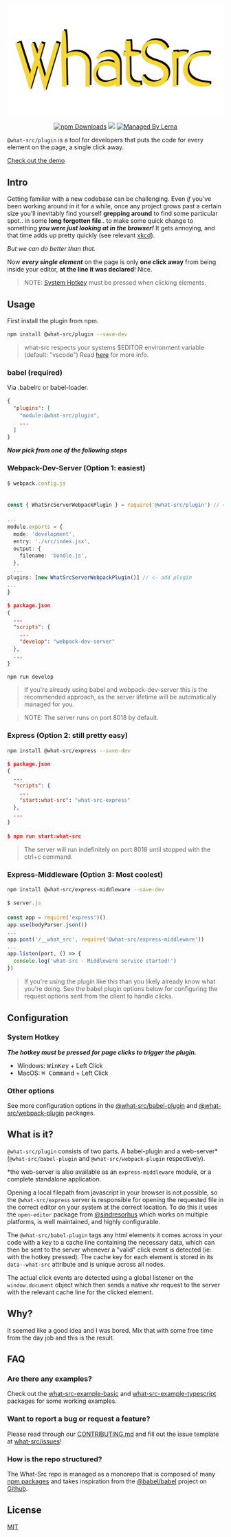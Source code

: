 <p align="center">
  <a href="https://github.com/duroktar/what-src">
    <img alt="what-src" src="https://raw.githubusercontent.com/duroktar/what-src-logo/master/what-src.png" width="546">
  </a>
</p>
<p align="center">
  <a href="https://www.npmjs.com/package/@what-src/plugin"><img alt="npm Downloads" src="https://img.shields.io/npm/dm/@what-src/plugin.svg?maxAge=43200"></a>
  <a href="https://david-dm.org/duroktar/what-src?type=dev" title="devDependencies status"><img src="https://david-dm.org/duroktar/what-src/dev-status.svg"/></a>
  <a href="https://lerna.js.org/"><img alt="Managed By Lerna" src="https://img.shields.io/badge/maintained%20with-lerna-cc00ff.svg"></a>
</p>

`@what-src/plugin` is a tool for developers that puts the code for every element
on the page, a single click away.

[Check out the demo](https://github.com/Duroktar/what-src-logo/tree/master/demo)

## Intro

Getting familiar with a new codebase can be challenging. Even *if*
you've been working around in it for a while, once any project grows past a
certain size you'll inevitably find yourself **grepping around** to find some
particular spot.. in some **long forgotten file**.. to make some quick
change to something ***you were just looking at in the browser!*** It gets
annoying, and that time adds up pretty quickly (see relevant
[xkcd](https://xkcd.com/1205/)). 

*But we can do better than that.*

Now ***every single element*** on the page is only **one click away** from
being inside your editor, **at the line it was declared**! Nice.

> NOTE: [System Hotkey](#system-hotkey) must be pressed when clicking elements.

## Usage

First install the plugin from npm.

```sh
npm install @what-src/plugin --save-dev
```

> what-src respects your systems $EDITOR environment variable (default: "vscode")
> Read [here](https://github.com/sindresorhus/env-editor) for more info.

### babel (required)

Via .babelrc or babel-loader.
```json
{
  "plugins": [
    "module:@what-src/plugin",
    ...
  ]
}
```

***Now pick from one of the following steps***

### Webpack-Dev-Server (Option 1: easiest)

```ts
$ webpack.config.js


const { WhatSrcServerWebpackPlugin } = require('@what-src/plugin') // <- import plugin

...
module.exports = {
  mode: 'development',
  entry: './src/index.jsx',
  output: {
    filename: 'bundle.js',
  },
  ...
plugins: [new WhatSrcServerWebpackPlugin()] // <- add plugin
...
}
```

```json
$ package.json
{
  ...
  "scripts": {
    ...
    "develop": "webpack-dev-server"
  },
  ...
}
```

```sh
npm run develop
```

> If you're already using babel and webpack-dev-server this is the recommended
> approach, as the server lifetime will be automatically managed for you. 

> NOTE: The server runs on port 8018 by default.

### Express  (Option 2: still pretty easy)

```sh
npm install @what-src/express --save-dev
```

```json
$ package.json
{
  ...
  "scripts": {
    ...
    "start:what-src": "what-src-express"
  },
  ...
}

$ npm run start:what-src
```

> The server will run indefinitely on port 8018 until stopped with the ctrl+c
> command.

### Express-Middleware (Option 3: Most coolest)

```sh
npm install @what-src/express-middleware --save-dev
```

```ts
$ server.js

const app = require('express')()
app.use(bodyParser.json())
...
app.post('/__what_src', require('@what-src/express-middleware'))
...
app.listen(port, () => {
  console.log('what-src - Middleware service started!')
})
```

> If you're using the plugin like this than you likely already know what you're
> doing. See the babel plugin options below for configuring the request options
> sent from the client to handle clicks.

## Configuration

### System Hotkey

***The hotkey must be pressed for page clicks to trigger the plugin.***

- Windows: <kbd>WinKey</kbd> + Left Click
- MacOS: <kbd>⌘ Command</kbd> + Left Click

### Other options

See more configuration options in the
[@what-src/babel-plugin](/packages/what-src-plugin-babel/README.md) and
[@what-src/webpack-plugin](/packages/what-src-plugin-webpack/README.md) packages.

## What is it?

`@what-src/plugin` consists of two parts. A babel-plugin and a web-server*
(`@what-src/babel-plugin` and `@what-src/webpack-plugin` respectively).

*the web-server is also available as an `express-middleware` module, or a
complete standalone application.

Opening a local filepath from javascript in your browser is not possible, so the
`@what-src/express` server is responsible for opening the requested file in the
correct editor on your system at the correct location. To do this it uses the
`open-editor` package from [@sindresorhus](https://github.com/sindresorhus)
which works on multiple platforms, is well maintained, and highly configurable.

The `@what-src/babel-plugin` tags any html elements it comes across in your code
with a key to a cache line containing the necessary data, which can then be sent
to the server whenever a "valid" click event is detected (ie: with the hotkey
pressed). The cache key for each element is stored in its `data--what-src`
attribute and is unique across all nodes.

The actual click events are detected using a global listener on the
`window.document` object which then sends a native xhr request to the server
with the relevant cache line for the clicked element.

## Why?

It seemed like a good idea and I was bored. Mix that with some free time from
the day job and this is the result.

## FAQ

### Are there any examples?

Check out the [what-src-example-basic](/packages/what-src-example-basic) and
[what-src-example-typescript](/packages/what-src-example-typescript) packages
for some working examples.

### Want to report a bug or request a feature?

Please read through our [CONTRIBUTING.md](CONTRIBUTING.md) and fill out the
issue template at
[what-src/issues](https://github.com/duroktar/what-src/issues)!

### How is the repo structured?

The What-Src repo is managed as a monorepo that is composed of many [npm
packages](packages/README.md) and takes inspiration from the
[@babel/babel](https://github.com/babel/babel) project on
[Github](https://github.com).

## License

[MIT](https://opensource.org/licenses/MIT)
